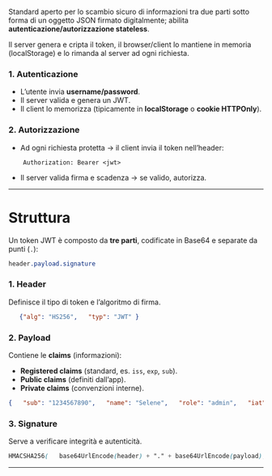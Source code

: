 Standard aperto per lo scambio sicuro di informazioni tra due parti sotto forma di un oggetto JSON firmato digitalmente; abilita **autenticazione/autorizzazione stateless**.

Il server genera e cripta il token, il browser/client lo mantiene in memoria (localStorage) e lo rimanda al server ad ogni richiesta.


### 1. Autenticazione

- L’utente invia **username/password**.
- Il server valida e genera un JWT.
- Il client lo memorizza (tipicamente in **localStorage** o **cookie HTTPOnly**).

### 2. Autorizzazione

- Ad ogni richiesta protetta → il client invia il token nell’header:
``` 
    Authorization: Bearer <jwt>
```

- Il server valida firma e scadenza → se valido, autorizza.

---
# Struttura

Un token JWT è composto da **tre parti**, codificate in Base64 e separate da punti (`.`):

``` css
header.payload.signature
```
### 1. Header

Definisce il tipo di token e l’algoritmo di firma.

``` JSON
   {"alg": "HS256",   "typ": "JWT" }
```

### 2. Payload

Contiene le **claims** (informazioni):
- **Registered claims** (standard, es. `iss`, `exp`, `sub`).
- **Public claims** (definiti dall’app).
- **Private claims** (convenzioni interne).


``` JSON 
{   "sub": "1234567890",   "name": "Selene",   "role": "admin",   "iat": 1516239022,   "exp": 1516242622 }`
```

### 3. Signature

Serve a verificare integrità e autenticità.

``` SCSS
HMACSHA256(   base64UrlEncode(header) + "." + base64UrlEncode(payload),   secret )
```

---
